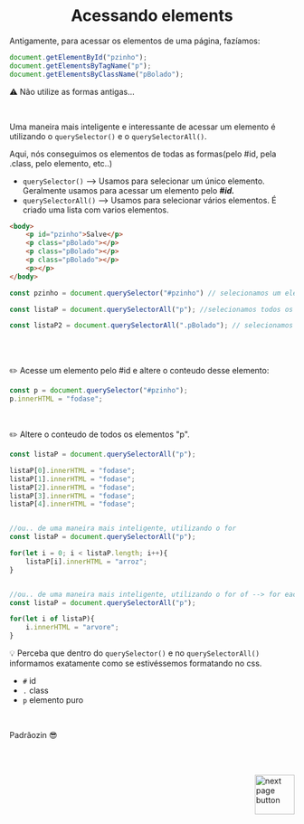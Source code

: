 <h1 align="center">
    Acessando elements
</h1>
 
 Antigamente, para acessar os elementos de uma página, fazíamos:

```js
document.getElementById("pzinho");
document.getElementsByTagName("p");
document.getElementsByClassName("pBolado");
```
 

⚠️ Não utilize as formas antigas...

<br>


Uma maneira mais inteligente e interessante de acessar um elemento é utilizando o `querySelector()` e o `querySelectorAll()`.

Aqui, nós conseguimos os elementos de todas as formas(pelo #id, pela .class, pelo elemento, etc..)


- `querySelector()` --> Usamos para selecionar um único elemento. Geralmente usamos para acessar um elemento pelo ***#id.***
- `querySelectorAll()` --> Usamos para selecionar vários elementos. É criado uma lista com varios elementos.

```html
<body>
    <p id="pzinho">Salve</p>
    <p class="pBolado"></p>
    <p class="pBolado"></p>
    <p class="pBolado"></p>
    <p></p>
</body>
```


```js
const pzinho = document.querySelector("#pzinho") // selecionamos um elemento pelo "#id"

const listaP = document.querySelectorAll("p"); //selecionamos todos os elementos "p"

const listaP2 = document.querySelectorAll(".pBolado"); // selecionamos todos os elementos da class ".pBoaldo";
```


<br>
<br>

✏️ Acesse um elemento pelo #id e altere o conteudo desse elemento:

```js
const p = document.querySelector("#pzinho");
p.innerHTML = "fodase";
```


<br>

✏️ Altere o conteudo de todos os elementos "p".

```js
const listaP = document.querySelectorAll("p");

listaP[0].innerHTML = "fodase";
listaP[1].innerHTML = "fodase";
listaP[2].innerHTML = "fodase";
listaP[3].innerHTML = "fodase";
listaP[4].innerHTML = "fodase";


//ou.. de uma maneira mais inteligente, utilizando o for
const listaP = document.querySelectorAll("p");

for(let i = 0; i < listaP.length; i++){
    listaP[i].innerHTML = "arroz";
}


//ou.. de uma maneira mais inteligente, utilizando o for of --> for each
const listaP = document.querySelectorAll("p");

for(let i of listaP){
    i.innerHTML = "arvore";
}
```


💡 Perceba que dentro do `querySelector()` e no `querySelectorAll()` informamos exatamente como se estivéssemos formatando no css.

- `#` id
- `.` class
- `p` elemento puro

<br>

Padrãozin 😎

<br>
<br>

<!-- next page button -->

[<img src="https://img.icons8.com/?size=512&id=47092&format=png" alt="next page button" width="70px" align="right">](../8.dom/1.acessando_elementos.md)


